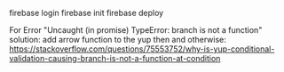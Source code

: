 firebase login
firebase init
firebase deploy

For Error "Uncaught (in promise) TypeError: branch is not a function"
solution:
add arrow function to the yup then and otherwise:
https://stackoverflow.com/questions/75553752/why-is-yup-conditional-validation-causing-branch-is-not-a-function-at-condition
